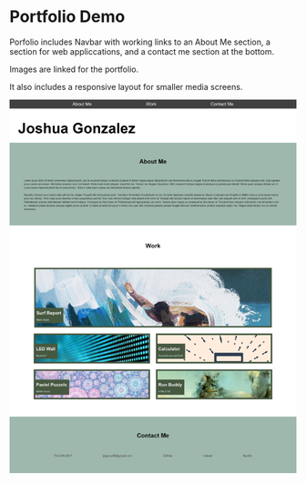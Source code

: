 # Portfolio Demo


Porfolio includes Navbar with working links to an About Me section, a section for web appliccations, and a contact me section at the bottom.

Images are linked for the portfolio. 

It also includes a responsive layout for smaller media screens.

![portfolio demo](./assets/images/screenshot-portfolio.png) 
